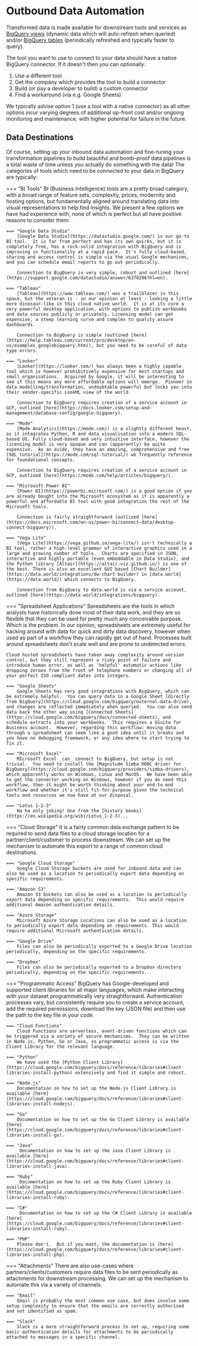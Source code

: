 # Outbound Data Automation
Transformed data is made available for downstream tools and services as [BigQuery views](https://cloud.google.com/bigquery/docs/views-intro) (dynamic data which will auto-refresh when queried) and/or [BigQuery tables](https://cloud.google.com/bigquery/docs/tables-intro) (periodically refreshed and typically faster to query).  

The tool you want to use to connect to your data should have a native BigQuery connector.  If it doesn't then you can optionally:

1. Use a different tool
1. Get the company which provides the tool to build a connector
1. Build (or pay a developer to build) a custom connector
1. Find a workaround (via e.g. Google Sheets)

We typically advise option 1 (use a tool with a native connector) as all other options incur varying degrees of additional up-front cost and/or ongoing monitoring and maintenance, with higher potential for failure in the future. 

## Data Destinations
Of course, setting up your inbound data automation and fine-tuning your transformation pipelines to build beautiful and bomb-proof data pipelines is a total waste of time unless you actually do something with the data!  The categories of tools which need to be connected to your data in BigQuery are typically:

=== "BI Tools"
    BI (Business Intelligence) tools are a pretty broad category, with a broad range of feature sets, complexity, prices, modernity and hosting options, but fundamentally aligned around translating data into visual representations to help find insights.  We present a few options we have had experience with, none of which is perfect but all have positive reasons to consider them.
    
    === "Google Data Studio"
        [Google Data Studio](https://datastudio.google.com/) is our go-to BI tool.  It is far from perfect and has its own quirks, but it is completely free, has a rock-solid integration with BigQuery and is improving in functionality at a rapid pace.  It's fully cloud-based, sharing and access control is simple via the usual Google mechanisms, and you can schedule email reports to go out periodically.
        
        Connection to BigQuery is very simple, robust and outlined [here](https://support.google.com/datastudio/answer/6370296?hl=en).
        
    === "Tableau"
        [Tableau](https://www.tableau.com/) was a trailblazer in this space, but the veteran is - in our opinion at least - looking a little more dinosaur-like in this cloud native world.  It is at its core a very powerful desktop application, with options to publish workbooks and data sources publicly or privately. Licensing model can get expensive, a steep learning curve and complex to quality assure dashboards.
        
        Connection to BigQuery is simple (outlined [here](https://help.tableau.com/current/pro/desktop/en-us/examples_googlebigquery.htm)), but you need to be careful of data type errors.
        
    === "Looker"
        [Looker](https://looker.com/) has always been a highly capable tool which is however prohibitively expensive for most startups and small organisations.  Acquired by Google, it will be interesting to see if this means any more affordable options will emerge.  Pioneer in data modelling/transformation, undoubtable powerful but locks you into their vendor-specific LookML view of the world.
        
        Connection to BigQuery requires creation of a service account in GCP, outlined [here](https://docs.looker.com/setup-and-management/database-config/google-bigquery).
        
    === "Mode"
        [Mode Analytics](https://mode.com/) is a slightly different beast, as it integrates Python, R and data visualisation into a modern SQL-based UI. Fully cloud-based and very intuitive interface, however the licensing model is very opaque and can (apparently) be quite expensive.  As an aside, they have an amazing, comprehensive and free [SQL tutorial](https://mode.com/sql-tutorial/) we frequently reference for foundational concepts.
        
        Connection to BigQuery requires creation of a service account in GCP, outlined [here](https://mode.com/help/articles/bigquery/).
                
    === "Microsoft Power BI"
        [Power BI](https://powerbi.microsoft.com/) is a good option if you are already bought into the Microsoft ecosystem as it is apparently a powerful and affordable BI tool with good integration the rest of the Microsoft tools.
        
        Connection is fairly straightforward (outlined [here](https://docs.microsoft.com/en-us/power-bi/connect-data/desktop-connect-bigquery)).
        
    === "Vega Lite"
        [Vega Lite](https://vega.github.io/vega-lite/) isn't technically a BI tool, rather a high-level grammar of interactive graphics used in a large and growing number of tools.  Charts are specified in JSON, interactive and highly portable (even embeddable in Data Studio), and the Python library [Altair](https://altair-viz.github.io/) is one of the best. There is also an excellent GUI based [Chart Builder](https://data.world/integrations/dw-chart-builder) in [data.world](https://data.world/) which connects to BigQuery.
        
        Connection from BigQuery to data.world is via a service account, outlined [here](https://data.world/integrations/bigquery).
        
=== "Spreadsheet Applications"
    Spreadsheets are the tools in which analysts have historically done most of their data work, and they are so flexible that they can be used for pretty much any conceivable purpose.  Which is the problem.  In our opinion, spreadsheets are extremely useful for hacking around with data for quick and dirty data discovery, however when used as part of a workflow they can rapidly get out of hand.  Processes built around spreadsheets don't scale well and are prone to undetected errors.  
    
    Cloud hosted spreadsheets have taken away complexity around version control, but they still represent a risky point of failure and introduce human error, as well as 'helpful' automatic actions like dropping zeroes from the front of telephone numbers or changing all of your perfect ISO compliant dates into integers.
    
    === "Google Sheets"
        Google Sheets has very good integrations with BigQuery, which can be extremely helpful.  You can query data in a Google Sheet [directly from BigQuery](https://cloud.google.com/bigquery/external-data-drive), and changes are reflected immediately when queried.  You can also send data back the other way using [Connected Sheets](https://cloud.google.com/bigquery/docs/connected-sheets), and schedule extracts into your workbooks.  This requires a GSuite for Business account.  However, regarding this workflow: moving data through a spreadsheet can seem like a good idea until it breaks and you have no debugging framework, or any idea where to start trying to fix it.
        
    === "Microsoft Excel"
        MIcrosoft Excel _can_ connect to BigQuery, but setup is not trivial.  You need to install the [Magnitude Simba ODBC driver for BigQuery](https://cloud.google.com/bigquery/providers/simba-drivers), which apparently works on Windows, Linux and MacOS.  We have been able to get the connector working on Windows, however if you do need this workflow, then it might be worth thinking about your end-to-end workflow and whether it's still fit-for-purpose given the technical tools and resources we now have at our disposal. 
    
    === "Lotus 1-2-3"
        Ha ha only joking! One from the [history books](https://en.wikipedia.org/wiki/Lotus_1-2-3)...

=== "Cloud Storage"
    It is a fairly common data exchange pattern to be required to send data files to a cloud storage location for a partner/client/customer to process downstream.  We can set up the mechanism to automate this export to a range of common cloud destinations. 

    === "Google Cloud Storage"
        Google Cloud Storage buckets are used for inbound data and can also be used as a location to periodically export data depending on specific requirements.  
        
    === "Amazon S3"
        Amazon S3 buckets can also be used as a location to periodically export data depending on specific requirements.  This would require additional Amazon authentication details. 
         
    === "Azure Storage"
        Microsoft Azure Storage Locations can also be used as a location to periodically export data depending on requirements. This would require additional Microsoft authentication details. 
                
    === "Google Drive"
        Files can also be periodically exported to a Google Drive location periodically, depending on the specific requirements.
        
    === "Dropbox"
        Files can also be periodically exported to a Dropbox directory  periodically, depending on the specific requirements.
        
=== "Programmatic Access"
    BigQuery has Google-developed and supported client libraries for all major languages, which make interacting with your dataset programmatically very straightforward.  Authentication processes vary, but consistently require you to create a service account, add the required permissions, download the key (JSON file) and then use the path to the key file in your code. 

    === "Cloud Functions"
        Cloud Functions are serverless, event-driven functions which can be triggered via a variety of secure mechanisms.  They can be written in Node.js, Python, Go or Java, so programmatic access is via the Client Library for the relevant language.  
        
    === "Python"
        We have used the [Python Client Library](https://cloud.google.com/bigquery/docs/reference/libraries#client-libraries-install-python) extensively and find it simple and robust.
        
    === "Node.js"
        Documentation on how to set up the Node.js Client Library is available [here](https://cloud.google.com/bigquery/docs/reference/libraries#client-libraries-install-nodejs).
        
    === "Go"
        Documentation on how to set up the Go Client Library is available [here](https://cloud.google.com/bigquery/docs/reference/libraries#client-libraries-install-go).
        
    === "Java"
         Documentation on how to set up the Java Client Library is available [here](https://cloud.google.com/bigquery/docs/reference/libraries#client-libraries-install-java).   
    
    === "Ruby"
         Documentation on how to set up the Ruby Client Library is available [here](https://cloud.google.com/bigquery/docs/reference/libraries#client-libraries-install-ruby).
             
    === "C#"
         Documentation on how to set up the C# Client Library is available [here](https://cloud.google.com/bigquery/docs/reference/libraries#client-libraries-install-ruby).        
    
    === "PHP"
        Please don't.  But if you must, the documentation is [here](https://cloud.google.com/bigquery/docs/reference/libraries#client-libraries-install-php).        


=== "Attachments"
    There are also use-cases where partners/clients/customers require data files to be sent periodically as attachments for downstream processing.  We can set up the mechanism to automate this via a variety of channels.
    
    === "Email"
        Email is probably the most common use case, but does involve some setup complexity to ensure that the emails are correctly authorised and not identified as spam.
        
    === "Slack"
        Slack is a more straightforward process to set up, requiring some basic authentication details for attachments to be periodically attached to messages in a specific channel.